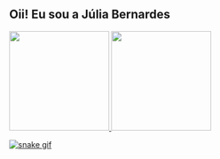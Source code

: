 ## Oii! Eu sou a Júlia Bernardes

<!--
- 🔭 I’m currently working on ...
- 🌱 I’m currently learning ...
- 👯 I’m looking to collaborate on ...
- 🤔 I’m looking for help with ...
- 💬 Ask me about ...
- 📫 How to reach me: ...
- 😄 Pronouns: ...
- ⚡ Fun fact: ...
-->
<div>
  <a href="https://github.com/Julia-BC">
    <img height="180em" src="https://github-readme-stats.vercel.app/api?username=Julia-BC&show_icons=true&theme=dracula&include_all_commits=true&count_private=true"/>
    <img height="180em" src="https://github-readme-stats.vercel.app/api/top-langs/?username=Julia-BC&layout=compact&langs_count=16&theme=dracula"/>
</div>
 
![snake gif](https://github.com/Julia-BC/Julia-BC/blob/output/github-contribution-grid-snake.gif)
